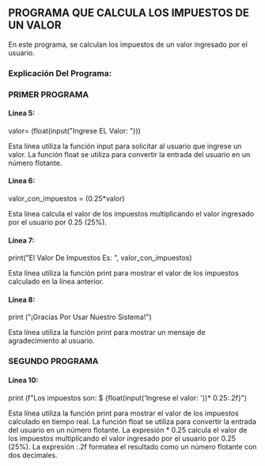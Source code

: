 ## PROGRAMA QUE CALCULA LOS IMPUESTOS DE UN VALOR
En este programa, se calculan los impuestos de un valor ingresado por el usuario.

### Explicación Del Programa:

### PRIMER PROGRAMA

#### Línea 5: 
valor= (float(input("Ingrese EL Valor: ")))

Esta línea utiliza la función input para solicitar al usuario que ingrese un valor. La función float se utiliza para convertir la entrada del usuario en un número flotante.

#### Línea 6: 
valor_con_impuestos = (0.25*valor)

Esta línea calcula el valor de los impuestos multiplicando el valor ingresado por el usuario por 0.25 (25%).

#### Línea 7: 
print("El Valor De Impuestos Es: ", valor_con_impuestos)

Esta línea utiliza la función print para mostrar el valor de los impuestos calculado en la línea anterior.

#### Línea 8: 
print ("¡Gracias Por Usar Nuestro Sistema!")

Esta línea utiliza la función print para mostrar un mensaje de agradecimiento al usuario.

### SEGUNDO PROGRAMA

#### Línea 10: 
print (f"Los impuestos son: $ {float(input('Ingrese el valor: '))* 0.25:.2f}")

Esta línea utiliza la función print para mostrar el valor de los impuestos calculado en tiempo real. La función float se utiliza para convertir la entrada del usuario en un número flotante. La expresión * 0.25 calcula el valor de los impuestos multiplicando el valor ingresado por el usuario por 0.25 (25%). La expresión :.2f formatea el resultado como un número flotante con dos decimales.
